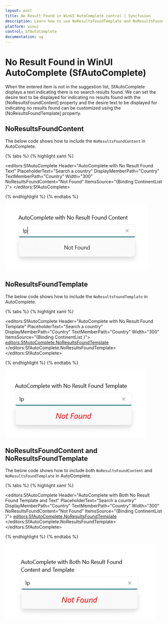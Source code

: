 ```yaml
---
layout: post
title: No Result Found in WinUI AutoComplete control | Syncfusion
description: Learn how to use NoResultsFoundTemplate and NoResultsFoundContent in Syncfusion WinUI AutoComplete control.
platform: winui
control: SfAutoComplete
documentation: ug
---
```


# No Result Found  in WinUI AutoComplete (SfAutoComplete)

When the entered item is not in the suggestion list, SfAutoComplete displays a text indicating there is no search results found. We can set the desire text to be displayed for indicating no results found with the [NoResultsFoundContent] property and  the desire text to be displayed for indicating no results found can be customized using the [NoResultsFoundTemplate] property. 

## NoResultsFoundContent 

The below code shows how to include the `NoResultsFoundContent` in AutoComplete.

{% tabs %}
{% highlight xaml %}

 <editors:SfAutoComplete  Header="AutoComplete with No Result Found Text" 
                          PlaceholderText="Search a country" 
                          DisplayMemberPath="Country" 
                          TextMemberPath="Country"
                          Width="300"   
                          NoResultsFoundContent="Not Found"
                          ItemsSource="{Binding ContinentList }">
 </editors:SfAutoComplete>

{% endhighlight %}
{% endtabs %}

![WinUI AutoComplete control with NoResultsFoundContent](No_Results_Found_images\No-Results-Found-Content.png)

## NoResultsFoundTemplate 

The below code shows how to include the `NoResultsFoundTemplate` in AutoComplete.

{% tabs %}
{% highlight xaml %}

  <editors:SfAutoComplete  Header="AutoComplete with No Result Found Template"
                           PlaceholderText="Search a country" 
                           DisplayMemberPath="Country" 
                           TextMemberPath="Country"
                           Width="300"    
                           ItemsSource="{Binding ContinentList }">
            <editors:SfAutoComplete.NoResultsFoundTemplate>
                <DataTemplate>
                    <TextBlock Text="Not Found" 
                        Foreground="Red" 
                        FontStyle="Italic" 
                        FontSize="20"  />
                </DataTemplate>
            </editors:SfAutoComplete.NoResultsFoundTemplate>
 </editors:SfAutoComplete>

{% endhighlight %}
{% endtabs %}

![WinUI AutoComplete control with NoResultsFoundTemplate](No_Results_Found_images\No-Results-Found-Template.png)

## NoResultsFoundContent and NoResultsFoundTemplate 

The below code shows how to include both `NoResultsFoundContent` and `NoResultsFoundTemplate` in AutoComplete.

{% tabs %}
{% highlight xaml %}

   <editors:SfAutoComplete  Header="AutoComplete with Both No Result Found Template and Text"
                            PlaceholderText="Search a country" 
                            DisplayMemberPath="Country" 
                            TextMemberPath="Country"
                            Width="300"              
                            NoResultsFoundContent="Not Found"
                            ItemsSource="{Binding ContinentList }">
            <editors:SfAutoComplete.NoResultsFoundTemplate>
                <DataTemplate>
                    <TextBlock Text="{Binding}"
                       Foreground="Red"
                       FontStyle="Italic"
                       FontSize="20" />
                </DataTemplate>
            </editors:SfAutoComplete.NoResultsFoundTemplate>
        </editors:SfAutoComplete>

{% endhighlight %}
{% endtabs %}

![WinUI AutoComplete control with NoResultsFoundTemplate](No_Results_Found_images\No-Results-Found-Content-and-Template.png)